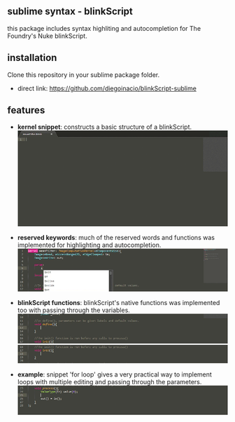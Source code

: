 ## sublime syntax - blinkScript
this package includes syntax highliting and autocompletion for The Foundry's Nuke blinkScript.

## installation
Clone this repository in your sublime package folder.
- direct link: https://github.com/diegoinacio/blinkScript-sublime

## features
- **kernel snippet**: constructs a basic structure of a blinkScript.
![blinkScrip syntax](/sourceimages/gif01.gif "kernel snippet")

- **reserved keywords**: much of the reserved words and functions was implemented for highlighting and autocompletion.
![blinkScrip syntax](/sourceimages/gif02.gif "reserved words")

- **blinkScript functions**: blinkScript's native functions was implemented too with passing through the variables.
![blinkScrip syntax](/sourceimages/gif03.gif "define param")
![blinkScrip syntax](/sourceimages/gif04.gif "init process")

- **example**: snippet 'for loop' gives a very practical way to implement loops with multiple editing and passing through the parameters.
![blinkScrip syntax](/sourceimages/gif05.gif "for snippet")